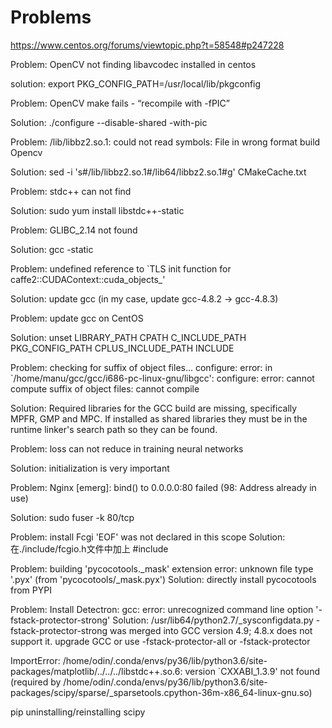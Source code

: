 # Problems

https://www.centos.org/forums/viewtopic.php?t=58548#p247228

Problem:   OpenCV not finding libavcodec installed in centos

solution:  export PKG_CONFIG_PATH=/usr/local/lib/pkgconfig

Problem:   OpenCV make fails - “recompile with -fPIC”

Solution:  ./configure --disable-shared -with-pic

Problem:   /lib/libbz2.so.1: could not read symbols: File in wrong format  build Opencv

Solution:  sed -i 's#/lib/libbz2.so.1#/lib64/libbz2.so.1#g' CMakeCache.txt

Problem:  stdc++ can not find

Solution: sudo yum install libstdc++-static

Problem: GLIBC_2.14 not found

Solution: gcc -static


Problem: undefined reference to `TLS init function for caffe2::CUDAContext::cuda_objects_'

Solution: update gcc (in my case, update gcc-4.8.2 -> gcc-4.8.3)


Problem: update gcc on CentOS

Solution: unset LIBRARY_PATH CPATH C_INCLUDE_PATH PKG_CONFIG_PATH CPLUS_INCLUDE_PATH INCLUDE


Problem: checking for suffix of object files... configure: error: in `/home/manu/gcc/gcc/i686-pc-linux-gnu/libgcc':
         configure: error: cannot compute suffix of object files: cannot compile

Solution: Required libraries for the GCC build are missing, specifically MPFR, GMP and MPC. If installed as shared libraries they must be in the runtime linker's search path so they can be found. 


Problem: loss can not reduce in training neural networks

Solution: initialization is very important


Problem: Nginx [emerg]: bind() to 0.0.0.0:80 failed (98: Address already in use)


Solution: sudo fuser -k 80/tcp


Problem: install Fcgi 'EOF' was not declared in this scope
Solution: 在./include/fcgio.h文件中加上 #include <cstdio>

Problem:  building 'pycocotools._mask' extension
error: unknown file type '.pyx' (from 'pycocotools/_mask.pyx')
Solution: directly install pycocotools from PYPI
         
Problem: Install Detectron: gcc: error: unrecognized command line option '-fstack-protector-strong'
Solution: /usr/lib64/python2.7/_sysconfigdata.py
-fstack-protector-strong was merged into GCC version 4.9; 4.8.x does not support it. upgrade GCC or use -fstack-protector-all or -fstack-protector

ImportError: /home/odin/.conda/envs/py36/lib/python3.6/site-packages/matplotlib/../../../libstdc++.so.6: version `CXXABI_1.3.9' not found (required by /home/odin/.conda/envs/py36/lib/python3.6/site-packages/scipy/sparse/_sparsetools.cpython-36m-x86_64-linux-gnu.so)

pip uninstalling/reinstalling scipy

